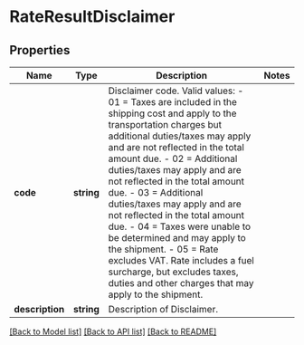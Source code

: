 # RateResultDisclaimer

## Properties
Name | Type | Description | Notes
------------ | ------------- | ------------- | -------------
**code** | **string** | Disclaimer code. Valid values: - 01 &#x3D; Taxes are included in the shipping cost and apply to the transportation charges but additional duties/taxes may apply and are not reflected in the total amount due. - 02 &#x3D; Additional duties/taxes may apply and are not reflected in the total amount due. - 03 &#x3D; Additional duties/taxes may apply and are not reflected in the total amount due. - 04 &#x3D; Taxes were unable to be determined and may apply to the shipment. - 05 &#x3D; Rate excludes VAT. Rate includes a fuel surcharge, but excludes taxes, duties and other charges that may apply to the shipment. | 
**description** | **string** | Description of Disclaimer. | 

[[Back to Model list]](../../README.md#documentation-for-models) [[Back to API list]](../../README.md#documentation-for-api-endpoints) [[Back to README]](../../README.md)

